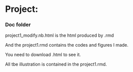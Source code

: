 # Project: 
### Doc folder

project1_modify.nb.html is the html produced by .rmd

And the project1.rmd contains the codes and figures I made.

You need to download .html to see it.

All tbe illustration is contained in the project1.rmd.

